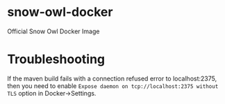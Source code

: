 # snow-owl-docker
Official Snow Owl Docker Image


# Troubleshooting

If the maven build fails with a connection refused error to localhost:2375, then you need to enable `Expose daemon on tcp://localhost:2375 without TLS` option in Docker->Settings.